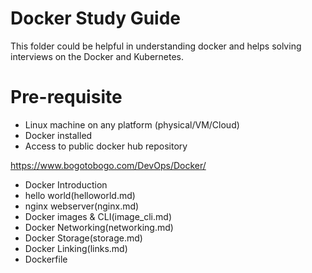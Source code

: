 # Docker Study Guide

This folder could be helpful in understanding docker and helps solving interviews on the Docker and Kubernetes.

# Pre-requisite
- Linux machine on any platform (physical/VM/Cloud)
- Docker installed
- Access to public docker hub repository

https://www.bogotobogo.com/DevOps/Docker/

* Docker Introduction
 * hello world(helloworld.md)
 * nginx webserver(nginx.md)
 * Docker images & CLI(image_cli.md)
 * Docker Networking(networking.md)
 * Docker Storage(storage.md)
 * Docker Linking(links.md)
 * Dockerfile
